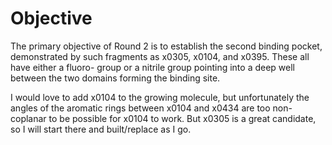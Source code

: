 # Objective

The primary objective of Round 2 is to establish the second binding pocket,
demonstrated by such fragments as x0305, x0104, and x0395. These all have
either a fluoro- group or a nitrile group pointing into a deep well between
the two domains forming the binding site.

I would love to add x0104 to the growing molecule, but unfortunately the
angles of the aromatic rings between x0104 and x0434 are too non-coplanar
to be possible for x0104 to work. But x0305 is a great candidate, so I
will start there and built/replace as I go.
